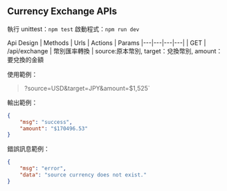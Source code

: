 ## Currency Exchange APIs

執行 unittest：`npm test`
啟動程式：`npm run dev`

Api Design
| Methods | Urls | Actions | Params
|---|---|---|---|
| GET | /api/exchange | 幣別匯率轉換 | source:原本幣別, target：兌換幣別, amount：要兌換的金額

使用範例：

> ?source=USD&target=JPY&amount=$1,525`

輸出範例：

```json
{
    "msg": "success",
    "amount": "$170496.53"
}
```

錯誤訊息範例：

```json
{
    "msg": "error",
    "data": "source currency does not exist."
}
```
